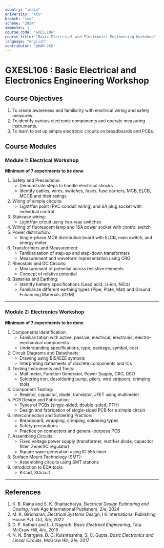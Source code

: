 ```yaml
---
country: "india"
university: "ktu"
branch: "cse"
scheme: "2024"
semester: 1
course_code: "GXESL106"
course_title: "Basic Electrical and Electronics Engineering Workshop"
language: "english"
contributor: "@HAM-2K5"
---
```


# GXESL106 : Basic Electrical and Electronics Engineering Workshop

## Course Objectives
1. To create awareness and familiarity with electrical wiring and safety measures.  
2. To identify various electronic components and operate measuring instruments.  
3. To learn to set up simple electronic circuits on breadboards and PCBs.  

## Course Modules

### Module 1: Electrical Workshop
**Minimum of 7 experiments to be done**

1. Safety and Precautions:
   - Demonstrate steps to handle electrical shocks  
   - Identify cables, wires, switches, fuses, fuse carriers, MCB, ELCB, MCCB and their ratings  
2. Wiring of simple circuits:
   - Light/fan point (PVC conduit wiring) and 6A plug socket with individual control  
3. Staircase wiring:
   - Light/fan circuit using two-way switches  
4. Wiring of fluorescent lamp and 16A power socket with control switch  
5. Power distribution:
   - Single-phase MCB distribution board with ELCB, main switch, and energy meter  
6. Transformers and Measurement:
   - Familiarisation of step-up and step-down transformers  
   - Measurement and waveform representation using CRO  
7. Rheostats and DC Circuits:
   - Measurement of potential across resistive elements  
   - Concept of relative potential  
8. Batteries and Earthing:
   - Identify battery specifications (Lead acid, Li-ion, NiCd)  
   - Familiarize different earthing types (Pipe, Plate, Mat) and Ground Enhancing Materials (GEM)  

---

### Module 2: Electronics Workshop
**Minimum of 7 experiments to be done**

1. Components Identification:
   - Familiarization with active, passive, electrical, electronic, electro-mechanical components  
   - Understanding specifications, type, package, symbol, cost  
2. Circuit Diagrams and Datasheets:
   - Drawing using BIS/IEEE symbols  
   - Interpreting datasheets of discrete components and ICs  
3. Testing Instruments and Tools:
   - Multimeter, Function Generator, Power Supply, CRO, DSO  
   - Soldering iron, desoldering pump, pliers, wire strippers, crimping tools  
4. Component Testing:
   - Resistor, capacitor, diode, transistor, JFET using multimeter  
5. PCB Design and Fabrication:
   - Types of PCBs (single-sided, double-sided, PTH)  
   - Design and fabrication of single-sided PCB for a simple circuit  
6. Interconnection and Soldering Practice:
   - Breadboard, wrapping, crimping, soldering types  
   - Safety precautions  
   - Practice on connectors and general-purpose PCB  
7. Assembling Circuits:
   - Fixed voltage power supply (transformer, rectifier diode, capacitor filter, Zener/IC regulator)  
   - Square wave generation using IC 555 timer  
8. Surface Mount Technology (SMT):
   - Assembling circuits using SMT stations  
9. Introduction to EDA tools:
   - KiCad, XCircuit  

---

## References
1. K. B. Raina and S. K. Bhattacharya, *Electrical Design Estimating and Costing*, New Age International Publishers, 2/e, 2024  
2. M. K. Giridharan, *Electrical Systems Design*, I K International Publishing House Pvt. Ltd, 3/e, 2022  
3. D. P. Kothari and I. J. Nagrath, *Basic Electrical Engineering*, Tata McGraw Hill, 4/e, 2019  
4. N. N. Bhargava, D. C. Kulshreshtha, S. C. Gupta, *Basic Electronics and Linear Circuits*, McGraw Hill, 2/e, 2017
